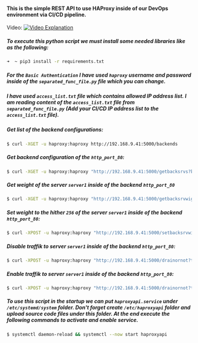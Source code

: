 #### This is the simple REST API to use HAProxy inside of our DevOps environment via CI/CD pipeline. 

Video:
[![Video Explanation](https://img.youtube.com/vi/E23p6kZVSN4/0.jpg)](https://www.youtube.com/watch?v=E23p6kZVSN4 "Click to see video on youtube.com") 

##### To execute this python script we must install some needed libraries like as the following:
```zsh
➜  ~ pip3 install -r requirements.txt
```

##### For the `Basic Authentication` I have used `haproxy` username and password inside of the `separated_func_file.py` file which you can change.

##### I have used `access_list.txt` file which contains allowed IP address list. I am reading content of the `access_list.txt` file from `separated_func_file.py` (Add your CI/CD IP address list to the `access_list.txt` file).

##### Get list of the backend configurations:
```zsh
$ curl -XGET -u haproxy:haproxy http://192.168.9.41:5000/backends
```

##### Get backend configuration of the `http_port_80`:
```zsh
$ curl -XGET -u haproxy:haproxy "http://192.168.9.41:5000/getbacksrvs?backend_name=http_port_80"
```

##### Get weight of the server `server1` inside of the backend `http_port_80`
```zsh
$ curl -XGET -u haproxy:haproxy "http://192.168.9.41:5000/getbacksrvwight?backend_name=http_port_80&server_name=server1"
```

##### Set weight to the hither `256` of the server `server1` inside of the backend `http_port_80`:
```zsh
$ curl -XPOST -u haproxy:haproxy "http://192.168.9.41:5000/setbacksrvwight?backend_name=http_port_80&server_name=server1&weight=256"
```

##### Disable traffik to server `server1` inside of the backend `http_port_80`:
```zsh
$ curl -XPOST -u haproxy:haproxy "http://192.168.9.41:5000/drainornot?traffic=disable&backend_name=http_port_80&server_name=server1"
```

##### Enable traffik to server `server1` inside of the backend `http_port_80`:
```zsh
$ curl -XPOST -u haproxy:haproxy "http://192.168.9.41:5000/drainornot?traffic=enable&backend_name=http_port_80&server_name=server1"
```

##### To use this script in the startup we can put `haproxyapi.service` under `/etc/systemd/system` folder. Don't forget create `/etc/haproxyapi` folder and upload source code files under this folder. At the end execute the following commands to activate and enable service.
```zsh
$ systemctl daemon-reload && systemctl --now start haproxyapi 
```
